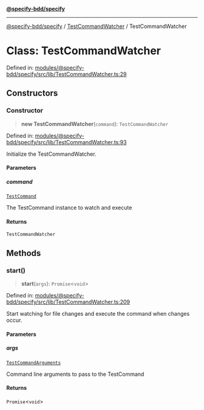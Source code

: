 [**@specify-bdd/specify**](../../README.md)

***

[@specify-bdd/specify](../../modules.md) / [TestCommandWatcher](../README.md) / TestCommandWatcher

# Class: TestCommandWatcher

Defined in: [modules/@specify-bdd/specify/src/lib/TestCommandWatcher.ts:29](https://github.com/specify-bdd/specify-core/blob/67fcf13e97d7dd51571b4867185f0bf446eae83d/modules/@specify-bdd/specify/src/lib/TestCommandWatcher.ts#L29)

## Constructors

### Constructor

> **new TestCommandWatcher**(`command`): `TestCommandWatcher`

Defined in: [modules/@specify-bdd/specify/src/lib/TestCommandWatcher.ts:93](https://github.com/specify-bdd/specify-core/blob/67fcf13e97d7dd51571b4867185f0bf446eae83d/modules/@specify-bdd/specify/src/lib/TestCommandWatcher.ts#L93)

Initialize the TestCommandWatcher.

#### Parameters

##### command

[`TestCommand`](../../TestCommand/classes/TestCommand.md)

The TestCommand instance to watch and execute

#### Returns

`TestCommandWatcher`

## Methods

### start()

> **start**(`args`): `Promise`\<`void`\>

Defined in: [modules/@specify-bdd/specify/src/lib/TestCommandWatcher.ts:209](https://github.com/specify-bdd/specify-core/blob/67fcf13e97d7dd51571b4867185f0bf446eae83d/modules/@specify-bdd/specify/src/lib/TestCommandWatcher.ts#L209)

Start watching for file changes and execute the command when changes occur.

#### Parameters

##### args

[`TestCommandArguments`](../../TestCommand/interfaces/TestCommandArguments.md)

Command line arguments to pass to the TestCommand

#### Returns

`Promise`\<`void`\>
